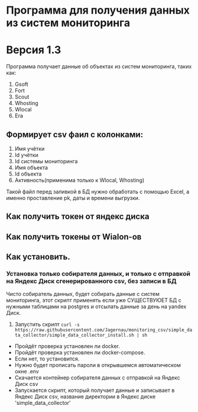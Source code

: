 # Программа для получения данных из систем мониторинга
# Версия 1.3

Программа получает данные об объектах из систем мониторинга, таких как:
1. Gsoft
2. Fort
3. Scout
4. Whosting
5. Wlocal
6. Era
## Формирует csv фаил с колонками:
1. Имя учётки
2. Id учётки
3. Id системы мониторинга
4. Имя объекта
5. Id объекта
6. Активность(применима только к Wlocal, Whosting)

Такой файл перед заливкой в БД нужно обработать с помощью Excel, а именно проставление pk, даты и времени выгрузки.

## Как получить токен от яндекс диска

## Как получить токены от Wialon-ов

## Как установить.
### Установка только собирателя данных, и только с отправкой на Яндекс Диск сгенерированного csv, без записи в БД
Чисто собиратель данных, будет собирать данные с систем мониторинга, этот скрипт применять если уже СУЩЕСТВУЮЕТ БД с нужными таблицами на postgres и отcылать данные за день на yandex Диск.
1. Запустить скрипт `curl -s https://raw.githubusercontent.com/Jagernau/monitoring_csv/simple_data_collector/simple_data_collector_install.sh | sh`
* Пройдёт проверка установлен ли docker.
* Пройдёт проверка установлен ли docker-compose.
* Если нет, то установится.
* Нужно будет прописать пароли в открывшемся автоматическом окне .env
* Скачается контейнер собирателя данных с отправкой на Яндекс Диск csv
* Запускается скрипт, который получает данные и записывает в Яндекс Диск csv, название директории в Яндекс диске 'simple_data_collector'
